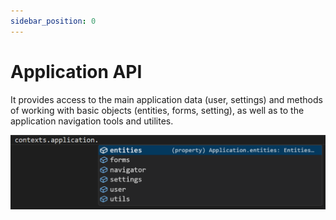 ```yaml
---
sidebar_position: 0
---
```

# Application API

It provides access to the main application data (user, settings) and methods of working with basic objects (entities, forms, setting), as well as to the application navigation tools and utilites.

![1742844925966](images/application/1742844925966.png)
